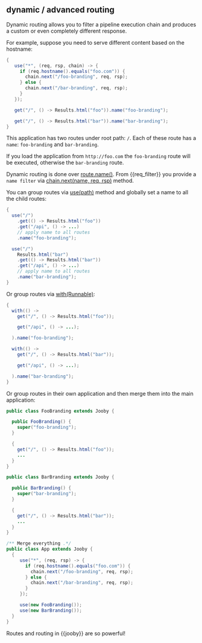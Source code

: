 ## dynamic / advanced routing

Dynamic routing allows you to filter a pipeline execution chain and produces a custom or even completely different response.

For example, suppose you need to serve different content based on the hostname:

```java
{
   use("*", (req, rsp, chain) -> {
     if (req.hostname().equals("foo.com")) {
       chain.next("/foo-branding", req, rsp);
     } else {
       chain.next("/bar-branding", req, rsp);
     }
   });

   get("/", () -> Results.html("foo")).name("foo-branding");

   get("/", () -> Results.html("bar")).name("bar-branding");
}

```

This application has two routes under root path: `/`. Each of these route has a `name`: `foo-branding` and `bar-branding`.

If you load the application from `http://foo.com` the `foo-branding` route will be executed, otherwise the `bar-branding` route.

Dynamic routing is done over [route.name()]({{defdocs}}/Route.html#name--). From {{req_filter}} you provide a `name filter` via [chain.next(name, req, rsp)](/apidocs/org/jooby/Route.Chain.html#next-java.lang.String-org.jooby.Request-org.jooby.Response-) method. 

You can group routes via [use(path)]({{defdocs}}/Jooby.html#use-java.lang.String-) method and globally set a name to all the child routes:

```java
{
  use("/")
    .get(() -> Results.html("foo"))
    .get("/api", () -> ...)
    // apply name to all routes
    .name("foo-branding");

  use("/")
    Results.html("bar")
    .get(() -> Results.html("bar"))
    .get("/api", () -> ...)
    // apply name to all routes
    .name("bar-branding");
}
```

Or group routes via [with(Runnable)]({{defdocs}}/Jooby.html#with-java.lang.Runnable-):

```java
{
  with(() -> 
    get("/", () -> Results.html("foo"));

    get("/api", () -> ...);

  ).name("foo-branding");

  with(() -> 
    get("/", () -> Results.html("bar"));

    get("/api", () -> ...);

  ).name("bar-branding");
}
```

Or group routes in their own application and then merge them into the main application:

```java
public class FooBranding extends Jooby {

  public FooBranding() {
    super("foo-branding");
  }

  {
    get("/", () -> Results.html("foo"));
    ...
  }
}

public class BarBranding extends Jooby {

  public BarBranding() {
    super("bar-branding");
  }

  {
    get("/", () -> Results.html("bar"));
    ...
  }
}

/** Merge everything .*/
public class App extends Jooby {
  {
     use("*", (req, rsp) -> {
       if (req.hostname().equals("foo.com")) {
         chain.next("/foo-branding", req, rsp);
       } else {
         chain.next("/bar-branding", req, rsp);
       }
     });

     use(new FooBranding());
     use(new BarBranding());
  }
}
```

Routes and routing in {{jooby}} are so powerful!
